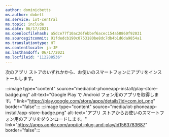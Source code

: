 ```yaml
---
author: dominicbetts
ms.author: dobett
ms.service: iot-central
ms.topic: include
ms.date: 06/17/2021
ms.openlocfilehash: a5dce77f10ac26febbef6acec154a58860f92031
ms.sourcegitcommit: 91fdedcb190c0753180be8dc7db4b1d6da9854a1
ms.translationtype: HT
ms.contentlocale: ja-JP
ms.lasthandoff: 06/17/2021
ms.locfileid: "112288536"
---
```

次のアプリ ストアのいずれかから、お使いのスマートフォンにアプリをインストールします。

:::image type="content" source="media/iot-phoneapp-install/play-store-badge.png" alt-text="Google Play で Android フォン用のアプリを取得します。" link="https://play.google.com/store/apps/details?id=com.iot_pnp" border="false"::: :::image type="content" source="media/iot-phoneapp-install/app-store-badge.png" alt-text="アプリ ストアからお使いのスマートフォン用のアプリをダウンロードします。" link="https://apps.apple.com/app/iot-plug-and-play/id1563783687" border="false":::

